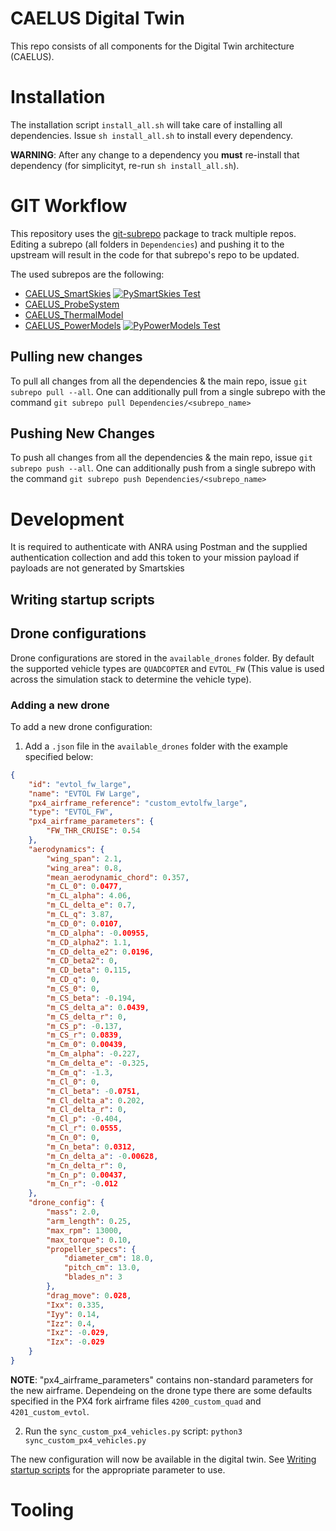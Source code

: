 # CAELUS Digital Twin
This repo consists of all components for the Digital Twin architecture (CAELUS).

# Installation
The installation script `install_all.sh` will take care of installing all dependencies.
Issue `sh install_all.sh` to install every dependency.

**WARNING**: After any change to a dependency you **must** re-install that dependency (for simplicityt, re-run `sh install_all.sh`).

# GIT Workflow
This repository uses the [git-subrepo](https://github.com/ingydotnet/git-subrepo) package to track multiple repos.
Editing a subrepo (all folders in `Dependencies`) and pushing it to the upstream will result in the code for that subrepo's repo to be updated.

The used subrepos are the following:

* [CAELUS_SmartSkies](https://github.com/H3xept/CAELUS_SmartSkies) [![PySmartSkies Test](https://github.com/H3xept/CAELUS_SmartSkies/actions/workflows/python-app.yml/badge.svg)](https://github.com/H3xept/CAELUS_SmartSkies/actions/workflows/python-app.yml)
* [CAELUS_ProbeSystem](https://github.com/strathclyde-artificial-intelligence/CAELUS_ProbeSystem/)
* [CAELUS_ThermalModel](https://github.com/strathclyde-artificial-intelligence/CAELUS_ThermalModel)
* [CAELUS_PowerModels](https://github.com/strathclyde-artificial-intelligence/CAELUS_PowerModels) [![PyPowerModels Test](https://github.com/strathclyde-artificial-intelligence/CAELUS_PowerModels/actions/workflows/python-app.yml/badge.svg)](https://github.com/strathclyde-artificial-intelligence/CAELUS_PowerModels/actions/workflows/python-app.yml)

## Pulling new changes
To pull all changes from all the dependencies & the main repo, issue `git subrepo pull --all`.
One can additionally pull from a single subrepo with the command `git subrepo pull Dependencies/<subrepo_name>`

## Pushing New Changes
To push all changes from all the dependencies & the main repo, issue `git subrepo push --all`.
One can additionally push from a single subrepo with the command `git subrepo push Dependencies/<subrepo_name>`

# Development
It is required to authenticate with ANRA using Postman and the supplied authentication collection and add this token to your mission payload if payloads are not generated by Smartskies
## Writing startup scripts 

## Drone configurations

Drone configurations are stored in the `available_drones` folder.
By default the supported vehicle types are `QUADCOPTER` and `EVTOL_FW` (This value is used across the simulation stack to determine the vehicle type).

### Adding a new drone

To add a new drone configuration:

1. Add a `.json` file in the `available_drones` folder with the example specified below:

```json
{
    "id": "evtol_fw_large",
    "name": "EVTOL FW Large",
    "px4_airframe_reference": "custom_evtolfw_large",
    "type": "EVTOL_FW",
    "px4_airframe_parameters": {
        "FW_THR_CRUISE": 0.54
    },
    "aerodynamics": {
        "wing_span": 2.1,
        "wing_area": 0.8,
        "mean_aerodynamic_chord": 0.357,
        "m_CL_0": 0.0477,
        "m_CL_alpha": 4.06,
        "m_CL_delta_e": 0.7,
        "m_CL_q": 3.87,
        "m_CD_0": 0.0107,
        "m_CD_alpha": -0.00955,
        "m_CD_alpha2": 1.1,
        "m_CD_delta_e2": 0.0196,
        "m_CD_beta2": 0,
        "m_CD_beta": 0.115,
        "m_CD_q": 0,
        "m_CS_0": 0,
        "m_CS_beta": -0.194,
        "m_CS_delta_a": 0.0439,
        "m_CS_delta_r": 0,
        "m_CS_p": -0.137,
        "m_CS_r": 0.0839,
        "m_Cm_0": 0.00439,
        "m_Cm_alpha": -0.227,
        "m_Cm_delta_e": -0.325,
        "m_Cm_q": -1.3,
        "m_Cl_0": 0,
        "m_Cl_beta": -0.0751,
        "m_Cl_delta_a": 0.202,
        "m_Cl_delta_r": 0,
        "m_Cl_p": -0.404,
        "m_Cl_r": 0.0555,
        "m_Cn_0": 0,
        "m_Cn_beta": 0.0312,
        "m_Cn_delta_a": -0.00628,
        "m_Cn_delta_r": 0,
        "m_Cn_p": 0.00437,
        "m_Cn_r": -0.012
    },
    "drone_config": {
        "mass": 2.0,
        "arm_length": 0.25,
        "max_rpm": 13000,
        "max_torque": 0.10,
        "propeller_specs": {
            "diameter_cm": 18.0,
            "pitch_cm": 13.0,
            "blades_n": 3
        },
        "drag_move": 0.028,
        "Ixx": 0.335,
        "Iyy": 0.14,
        "Izz": 0.4,
        "Ixz": -0.029,
        "Izx": -0.029
    }
}
```

**NOTE**: "px4_airframe_parameters" contains non-standard parameters for the new airframe. Dependeing on the drone type there are some defaults specified in the PX4 fork airframe files `4200_custom_quad` and `4201_custom_evtol`.

2. Run the `sync_custom_px4_vehicles.py` script: `python3 sync_custom_px4_vehicles.py`

The new configuration will now be available in the digital twin. See [Writing startup scripts](#writing-startup-scripts) for the appropriate parameter to use.

# Tooling